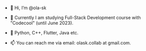 - 👋 Hi, I’m @ola-sk
- 🌱 Currently I am studying Full-Stack Development course with "Codecool" (until June 2023).
- 👀 Python, C++, Flutter, Java etc.

- 📫 You can reach me via email: olask.collab at gmail.com.


<!---
ola-sk/ola-sk is a ✨ special ✨ repository because its `README.md` (this file) appears on your GitHub profile.
You can click the Preview link to take a look at your changes.
--->
